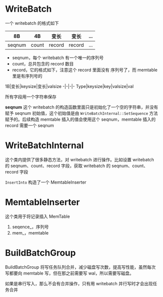 # WriteBatch

一个 writebatch 的格式如下


8B|4B|变长|变长|...
-|-|-|-|-
seqnum|count|record|record|...

- seqnum，每个 writebatch 有一个唯一的序列号
- count，总共包含的 record 数目
- record，它的格式如下，注意这个 record 里面没有 序列号了，而 memtable 里是有序列号的


1B|变长|keysize|变长|valsize
-|-|-|-
Type|keysize|key|valsize|val

所有字段用一个字符串保存


**seqnum**
这个 writebatch 的构造函数里面只是初始化了一个空的字符串，并没有赋予 seqnum 初始值，这个初始值是由 `WriteBatchInternal::SetSequence` 方法赋予的。后续构造 memtable 插入的值会使用这个 seqnum，memtable 插入的 record 需要一个 seqnum

# WriteBatchInternal

这个类内提供了很多静态方法，对 writebatch 进行操作。比如设置 writebatch 的 seqnum、count、record 字段，获取 writebatch 的 seqnum、count、record 字段

`InsertInto` 构造了一个 MemtableInserter


# MemtableInserter

这个类用于将记录插入 MemTable

1. seqence_，序列号
2. mem_，memtable

# BuildBatchGroup

BuildBatchGroup 将写任务队列合并，减少磁盘写次数，提高写性能，虽然每次写都要向 memtable 写，但在那之前需要写 wal，所以需要写磁盘。

如果是串行写入，那么不会有合并操作，只有用 writebatch 并行写时才会出现任务合并